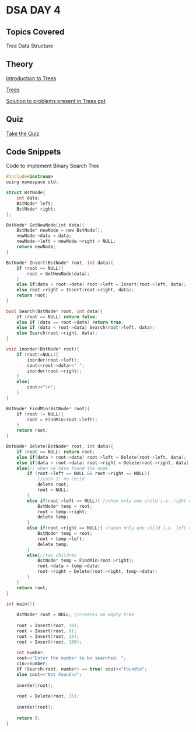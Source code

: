 # DSA DAY 4

## Topics Covered

Tree Data Structure

## Theory

[Introduction to Trees](https://github.com/py93/DSA-for-Interviews-GirlScript-EOP/blob/master/Day%204/Tree%20introduction.pptx?raw=true)

[Trees](https://github.com/py93/DSA-for-Interviews-GirlScript-EOP/blob/master/Day%204/Trees.pptx?raw=true)

[Solution to problems present in Trees ppt](https://github.com/py93/DSA-for-Interviews-GirlScript-EOP/blob/master/Day%204/solution%20of%20trees%20question.pptx?raw=true)

## Quiz

[Take the Quiz](https://forms.gle/EzCoSZ2YMji5msMF6)

## Code Snippets

Code to implement Binary Search Tree

```c
#include<iostream>
using namespace std;

struct BstNode{
	int data;
	BstNode* left;
	BstNode* right;	
};

BstNode* GetNewNode(int data){
	BstNode* newNode = new BstNode();
	newNode->data = data;
	newNode->left = newNode->right = NULL;
	return newNode;
}

BstNode* Insert(BstNode* root, int data){
	if (root == NULL){
		root = GetNewNode(data);
	}
	else if(data < root->data) root->left = Insert(root->left, data);
	else root->right = Insert(root->right, data);
	return root;
}

bool Search(BstNode* root, int data){
	if (root == NULL) return false;
	else if (data == root->data) return true;
	else if (data < root->data) Search(root->left, data);
	else Search(root->right, data);
}

void inorder(BstNode* root){
	if (root!=NULL){
		inorder(root->left);
		cout<<root->data<<" ";
		inorder(root->right);
	}
	else{
		cout<<"\n";
	}
}

BstNode* FindMin(BstNode* root){
	if (root != NULL){
		root = FindMin(root->left);
	}
	return root;
}

BstNode* Delete(BstNode* root, int data){
	if (root == NULL) return root;
	else if(data < root->data) root->left = Delete(root->left, data);
	else if(data > root->data) root->right = Delete(root->right, data);
	else{// when we have found the node
		if (root->left == NULL && root->right == NULL){
			//case 1: no child
			delete root;
			root = NULL;
		}
		else if(root->left == NULL){ //when only one child i.e. right child
			BstNode* temp = root;
			root = temp->right;
			delete temp;
		}
		else if(root->right == NULL){ //when only one child i.e. left child
			BstNode* temp = root;
			root = temp->left;
			delete temp;
		}
		else{//two children
			BstNode* temp = FindMin(root->right);
			root->data = temp->data;
			root->right = Delete(root->right, temp->data);
		}
	}
	return root;
}

int main(){
	
	BstNode* root = NULL; //creates an empty tree
	
	root = Insert(root, 10);
	root = Insert(root, 9);
	root = Insert(root, 15);
	root = Insert(root, 100);
	
	int number;
	cout<<"Enter the number to be searched: ";
	cin>>number;
	if (Search(root, number) == true) cout<<"Found\n";
	else cout<<"Not Found\n";
	
	inorder(root);
	
	root = Delete(root, 15);
	
	inorder(root);
	
	return 0;
}

```
